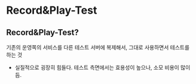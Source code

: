 # Record&Play-Test

## Record&Play-Test?
기존의 운영쪽의 서비스를 다른 테스트 서버에 복제해서, 그대로 사용하면서 테스트를 하는 것 
- 실질적으로 굉장히 힘들다. 테스트 측면에서는 효용성이 높으나, 소모 비용이 많이듬. 


